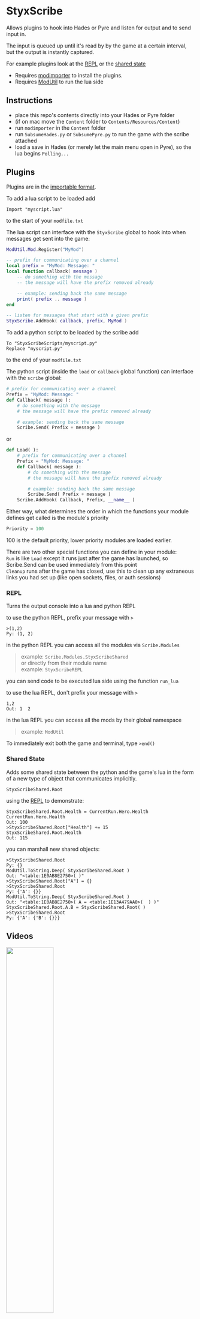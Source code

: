 # StyxScribe
Allows plugins to hook into Hades or Pyre and listen for output and to send input in.

The input is queued up until it's read by by the game at a certain interval, but the output is instantly captured.

For example plugins look at the [REPL](Content/Mods/StyxScribeREPL) or the [shared state](Content/Mods/StyxScribeShared)

* Requires [modimporter](https://github.com/SGG-Modding/sgg-mod-modimporter) to install the plugins.
* Requires [ModUtil](https://github.com/SGG-Modding/sgg-mod-modutil) to run the lua side

## Instructions

* place this repo's contents directly into your Hades or Pyre folder    
* (if on mac move the `Content` folder to `Contents/Resources/Content`)  
* run `modimporter` in the `Content` folder 
* run `SubsumeHades.py` or `SubsumePyre.py` to run the game with the scribe attached
* load a save in Hades (or merely let the main menu open in Pyre), so the lua begins `Polling...`

## Plugins

Plugins are in the [importable format](https://github.com/SGG-Modding/sgg-mod-format).  

To add a lua script to be loaded add
```
Import "myscript.lua"
```
to the start of your `modfile.txt`

The lua script can interface with the `StyxScribe` global to hook into when messages get sent into the game:
```lua
ModUtil.Mod.Register("MyMod")

-- prefix for communicating over a channel
local prefix = "MyMod: Message: "
local function callback( message )
    -- do something with the message
    -- the message will have the prefix removed already

    -- example: sending back the same message
    print( prefix .. message )
end

-- listen for messages that start with a given prefix
StyxScribe.AddHook( callback, prefix, MyMod )
```

To add a python script to be loaded by the scribe add
```
To "StyxScribeScripts/myscript.py"
Replace "myscript.py"
```
to the end of your `modfile.txt`

The python script (inside the `load` or `callback` global function) can interface with the `scribe` global:
```py
# prefix for communicating over a channel
Prefix = "MyMod: Message: "
def Callback( message ):
    # do something with the message
    # the message will have the prefix removed already

    # example: sending back the same message
    Scribe.Send( Prefix + message )
```
or
```py
def Load( ):
    # prefix for communicating over a channel
    Prefix = "MyMod: Message: "
    def Callback( message ):
        # do something with the message
        # the message will have the prefix removed already

        # example: sending back the same message
        Scribe.Send( Prefix + message )
    Scribe.AddHook( Callback, Prefix, __name__ )
```
Either way, what determines the order in which the functions your module defines get called is the module's priority
```py
Priority = 100
```
100 is the default priority, lower priority modules are loaded earlier.     

There are two other special functions you can define in your module:     
`Run` is like `Load` except it runs just after the game has launched, so Scribe.Send can be used immediately from this point      
`Cleanup` runs after the game has closed, use this to clean up any extraneous links you had set up (like open sockets, files, or auth sessions)

### REPL

Turns the output console into a lua and python REPL

to use the python REPL, prefix your message with `>`
```
>(1,2)
Py: (1, 2)
```
in the python REPL you can access all the modules via `Scribe.Modules`    
>   example:    `Scribe.Modules.StyxScribeShared`     
or directly from their module name    
>   example:    `StyxScribeREPL`   

you can send code to be executed lua side using the function `run_lua`

to use the lua REPL, don't prefix your message with `>`
```
1,2
Out: 1  2
```
in the lua REPL you can access all the mods by their global namespace
>   example:    `ModUtil`     

To immediately exit both the game and terminal, type `>end()`

### Shared State

Adds some shared state between the python and the game's lua in the form of a new type of object that communicates implicitly.

`StyxScribeShared.Root`

using the [REPL](#REPL) to demonstrate:
```
StyxScribeShared.Root.Health = CurrentRun.Hero.Health
CurrentRun.Hero.Health
Out: 100
>StyxScribeShared.Root["Health"] += 15
StyxScribeShared.Root.Health
Out: 115
```

you can marshall new shared objects:

```
>StyxScribeShared.Root
Py: {}
ModUtil.ToString.Deep( StyxScribeShared.Root )
Out: "<table:1E0AB8E2750>( )"
>StyxScribeShared.Root["A"] = {}
>StyxScribeShared.Root
Py: {'A': {}}
ModUtil.ToString.Deep( StyxScribeShared.Root )
Out: "<table:1E0AB8E2750>( A = <table:1E13A479AA0>(  ) )"
StyxScribeShared.Root.A.B = StyxScribeShared.Root( )
>StyxScribeShared.Root
Py: {'A': {'B': {}}}
```

## Videos

[<img src="https://cdn.cloudflare.steamstatic.com/steam/apps/1145360/header.jpg?t=1624463563" width="50%">](https://cdn.discordapp.com/attachments/770267934231625728/929358733514006548/2022-01-08_23-55-58.mp4)

[<img src="https://cdn.cloudflare.steamstatic.com/steam/apps/462770/header.jpg?t=1601500944" width="50%">](https://cdn.discordapp.com/attachments/770267934231625728/929358732322799626/2022-01-08_23-50-38.mp4)
